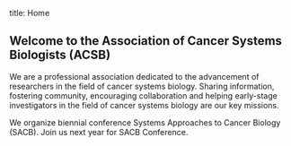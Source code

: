 title: Home

## Welcome to the Association of Cancer Systems Biologists (ACSB)
We are a professional association dedicated to the advancement of researchers in the field of cancer systems biology. Sharing information, fostering community, encouraging collaboration and helping early-stage investigators in the field of cancer systems biology are our key missions. 

We organize biennial conference Systems Approaches to Cancer Biology (SACB). Join us next year for SACB Conference. 
